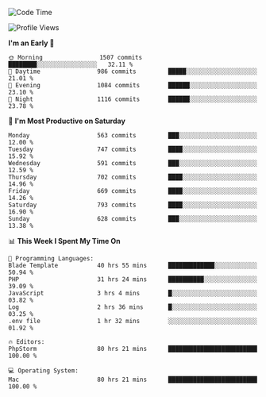 <!--START_SECTION:waka-->
![Code Time](http://img.shields.io/badge/Code%20Time-3%2C680%20hrs%2051%20mins-blue)

![Profile Views](http://img.shields.io/badge/Profile%20Views-2-blue)

**I'm an Early 🐤** 

```text
🌞 Morning                1507 commits        ████████░░░░░░░░░░░░░░░░░   32.11 % 
🌆 Daytime                986 commits         █████░░░░░░░░░░░░░░░░░░░░   21.01 % 
🌃 Evening                1084 commits        ██████░░░░░░░░░░░░░░░░░░░   23.10 % 
🌙 Night                  1116 commits        ██████░░░░░░░░░░░░░░░░░░░   23.78 % 
```
📅 **I'm Most Productive on Saturday** 

```text
Monday                   563 commits         ███░░░░░░░░░░░░░░░░░░░░░░   12.00 % 
Tuesday                  747 commits         ████░░░░░░░░░░░░░░░░░░░░░   15.92 % 
Wednesday                591 commits         ███░░░░░░░░░░░░░░░░░░░░░░   12.59 % 
Thursday                 702 commits         ████░░░░░░░░░░░░░░░░░░░░░   14.96 % 
Friday                   669 commits         ████░░░░░░░░░░░░░░░░░░░░░   14.26 % 
Saturday                 793 commits         ████░░░░░░░░░░░░░░░░░░░░░   16.90 % 
Sunday                   628 commits         ███░░░░░░░░░░░░░░░░░░░░░░   13.38 % 
```


📊 **This Week I Spent My Time On** 

```text
💬 Programming Languages: 
Blade Template           40 hrs 55 mins      █████████████░░░░░░░░░░░░   50.94 % 
PHP                      31 hrs 24 mins      ██████████░░░░░░░░░░░░░░░   39.09 % 
JavaScript               3 hrs 4 mins        █░░░░░░░░░░░░░░░░░░░░░░░░   03.82 % 
Log                      2 hrs 36 mins       █░░░░░░░░░░░░░░░░░░░░░░░░   03.25 % 
.env file                1 hr 32 mins        ░░░░░░░░░░░░░░░░░░░░░░░░░   01.92 % 

🔥 Editors: 
PhpStorm                 80 hrs 21 mins      █████████████████████████   100.00 % 

💻 Operating System: 
Mac                      80 hrs 21 mins      █████████████████████████   100.00 % 
```


<!--END_SECTION:waka-->
